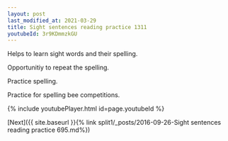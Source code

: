 ```yaml
---
layout: post
last_modified_at: 2021-03-29
title: Sight sentences reading practice 1311
youtubeId: 3r9KDmmzkGU
---
```

 
 
Helps to learn sight words and their spelling.

Opportunitiy to repeat the spelling. 

Practice spelling. 
 
Practice for spelling bee competitions. 
 
{% include youtubePlayer.html id=page.youtubeId %}
 
 

[Next]({{ site.baseurl }}{% link  split1/_posts/2016-09-26-Sight sentences reading practice 695.md%})
 
